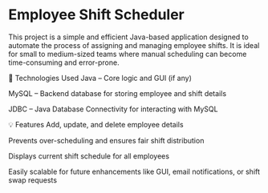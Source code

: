 # Employee Shift Scheduler
This project is a simple and efficient Java-based application designed to automate the process of assigning and managing employee shifts. It is ideal for small to medium-sized teams where manual scheduling can become time-consuming and error-prone.

🔧 Technologies Used
Java – Core logic and GUI (if any)

MySQL – Backend database for storing employee and shift details

JDBC – Java Database Connectivity for interacting with MySQL

💡 Features
Add, update, and delete employee details

Prevents over-scheduling and ensures fair shift distribution

Displays current shift schedule for all employees

Easily scalable for future enhancements like GUI, email notifications, or shift swap requests
